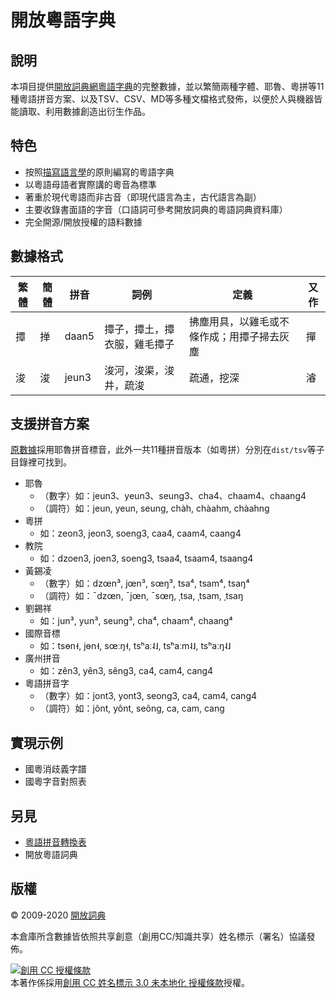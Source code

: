 # 開放粵語字典

## 說明

本項目提供[開放詞典網](http://kaifangcidian.com/han/yue)[粵語字典](http://kaifangcidian.com/han/yue)的完整數據，並以繁簡兩種字體、耶魯、粵拼等11種粵語拼音方案、以及TSV、CSV、MD等多種文檔格式發佈，以便於人與機器皆能讀取、利用數據創造出衍生作品。

## 特色

* 按照[描寫語言學](https://zh.wikipedia.org/wiki/描写语言学派)的原則編寫的粵語字典
* 以粵語母語者實際講的粵音為標準
* 著重於現代粵語而非古音（即現代語言為主，古代語言為副）
* 主要收錄書面語的字音（口語詞可參考開放詞典的粵語詞典資料庫）
* 完全開源/開放授權的語料數據

## 數據格式

繁體 | 簡體 | 拼音 | 詞例 | 定義 | 又作
--- | --- | --- | --- | --- | ---
撢 | 掸 | daan5 | 撢子，撢土，撢衣服，雞毛撢子 | 拂塵用具，以雞毛或不條作成；用撢子掃去灰塵 | 撣
浚 | 浚 | jeun3 | 浚河，浚渠，浚井，疏浚 | 疏通，挖深 | 濬

## 支援拼音方案

[原數據](yyzd.txt)採用耶魯拼音標音，此外一共11種拼音版本（如粵拼）分別在`dist/tsv`等子目錄裡可找到。

* 耶魯
  * （數字）如：jeun3、yeun3、seung3、cha4、chaam4、chaang4
  * （調符）如：jeun, yeun, seung, chàh, chàahm, chàahng
* 粵拼
  * 如：zeon3, jeon3, soeng3, caa4, caam4, caang4
* 教院
  * 如：dzoen3, joen3, soeng3, tsaa4, tsaam4, tsaang4
* 黃錫凌
  * （數字）如：dzœn³, jœn³, sœŋ³, tsa⁴, tsam⁴, tsaŋ⁴
  * （調符）如：¯dzœn, ¯jœn, ¯sœŋ, ˌtsa, ˌtsam, ˌtsaŋ
* 劉錫祥
  * 如：jun³, yun³, seung³, cha⁴, chaam⁴, chaang⁴
* 國際音標
  * 如：tsɵn˧, jɵn˧, sœːŋ˧, tsʰaː˨˩, tsʰaːm˨˩, tsʰaːŋ˨˩
* 廣州拼音
  * 如：zên3, yên3, sêng3, ca4, cam4, cang4
* 粵語拼音字
  * （數字）如：jont3, yont3, seong3, ca4, cam4, cang4
  * （調符）如：jônt, yônt, seông, ca, cam, cang

## 實現示例

* 國粵消歧義字譜
* 國粵字音對照表

## 另見

* [粵語拼音轉換表](https://github.com/kfcd/pingyam)
* 開放粵語詞典

## 版權

© 2009-2020 [開放詞典](http://www.kaifangcidian.com)

本倉庫所含數據皆依照共享創意（創用CC/知識共享）姓名標示（署名）協議發佈。

<a rel="license" href="http://creativecommons.org/licenses/by/3.0/"><img alt="創用 CC 授權條款" style="border-width:0" src="https://i.creativecommons.org/l/by/3.0/88x31.png" /></a><br />本著作係採用<a rel="license" href="http://creativecommons.org/licenses/by/3.0/">創用 CC 姓名標示 3.0 未本地化 授權條款</a>授權。
